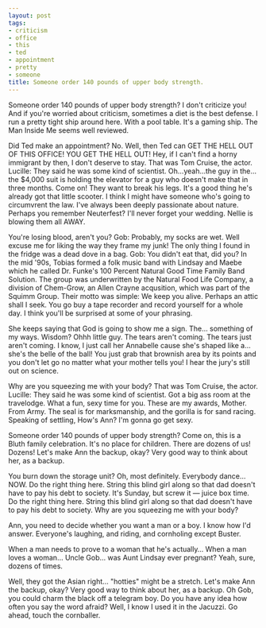 ```yaml
---
layout: post
tags:
- criticism
- office
- this
- ted
- appointment
- pretty
- someone
title: Someone order 140 pounds of upper body strength.
---
```


Someone order 140 pounds of upper body strength? I don't criticize you! And if you're worried about criticism, sometimes a diet is the best defense. I run a pretty tight ship around here. With a pool table. It's a gaming ship. The Man Inside Me seems well reviewed. 

Did Ted make an appointment? No. Well, then Ted can GET THE HELL OUT OF THIS OFFICE! YOU GET THE HELL OUT! Hey, if I can't find a horny immigrant by then, I don't deserve to stay. That was Tom Cruise, the actor. Lucille: They said he was some kind of scientist. Oh…yeah…the guy in the…the $4,000 suit is holding the elevator for a guy who doesn't make that in three months. Come on! They want to break his legs. It's a good thing he's already got that little scooter. I think I might have someone who's going to circumvrent the law. I've always been deeply passionate about nature. Perhaps you remember Neuterfest? I'll never forget your wedding. Nellie is blowing them all AWAY. 

You're losing blood, aren't you? Gob: Probably, my socks are wet. Well excuse me for liking the way they frame my junk! The only thing I found in the fridge was a dead dove in a bag. Gob: You didn't eat that, did you? In the mid '90s, Tobias formed a folk music band with Lindsay and Maebe which he called Dr. Funke's 100 Percent Natural Good Time Family Band Solution. The group was underwritten by the Natural Food Life Company, a division of Chem-Grow, an Allen Crayne acqusition, which was part of the Squimm Group. Their motto was simple: We keep you alive. Perhaps an attic shall I seek. You go buy a tape recorder and record yourself for a whole day. I think you'll be surprised at some of your phrasing. 

She keeps saying that God is going to show me a sign. The… something of my ways. Wisdom? Ohhh little guy. The tears aren't coming. The tears just aren't coming. I know, I just call her Annabelle cause she's shaped like a…she's the belle of the ball! You just grab that brownish area by its points and you don't let go no matter what your mother tells you! I hear the jury's still out on science. 

Why are you squeezing me with your body? That was Tom Cruise, the actor. Lucille: They said he was some kind of scientist. Got a big ass room at the travelodge.  What a fun, sexy time for you. These are my awards, Mother. From Army. The seal is for marksmanship, and the gorilla is for sand racing. Speaking of settling, How's Ann? I'm gonna go get sexy. 

Someone order 140 pounds of upper body strength? Come on, this is a Bluth family celebration. It's no place for children. There are dozens of us! Dozens! Let's make Ann the backup, okay? Very good way to think about her, as a backup. 

You burn down the storage unit? Oh, most definitely. Everybody dance… NOW. Do the right thing here. String this blind girl along so that dad doesn't have to pay his debt to society. It's Sunday, but screw it — juice box time. Do the right thing here. String this blind girl along so that dad doesn't have to pay his debt to society. Why are you squeezing me with your body? 

Ann, you need to decide whether you want a man or a boy. I know how I'd answer. Everyone's laughing, and riding, and cornholing except Buster. 

When a man needs to prove to a woman that he's actually… When a man loves a woman… Uncle Gob… was Aunt Lindsay ever pregnant? Yeah, sure, dozens of times. 

Well, they got the Asian right… "hotties" might be a stretch. Let's make Ann the backup, okay? Very good way to think about her, as a backup. Oh Gob, you could charm the black off a telegram boy. Do you have any idea how often you say the word afraid? Well, I know I used it in the Jacuzzi. Go ahead, touch the cornballer. 

